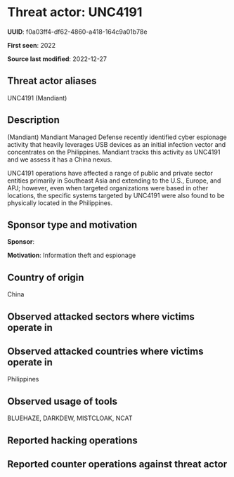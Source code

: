 # Threat actor: UNC4191

**UUID**: f0a03ff4-df62-4860-a418-164c9a01b78e

**First seen**: 2022

**Source last modified**: 2022-12-27

## Threat actor aliases

UNC4191 (Mandiant)

## Description

(Mandiant) Mandiant Managed Defense recently identified cyber espionage activity that heavily leverages USB devices as an initial infection vector and concentrates on the Philippines. Mandiant tracks this activity as UNC4191 and we assess it has a China nexus.

UNC4191 operations have affected a range of public and private sector entities primarily in Southeast Asia and extending to the U.S., Europe, and APJ; however, even when targeted organizations were based in other locations, the specific systems targeted by UNC4191 were also found to be physically located in the Philippines.

## Sponsor type and motivation

**Sponsor**: 

**Motivation**: Information theft and espionage


## Country of origin

China

## Observed attacked sectors where victims operate in



## Observed attacked countries where victims operate in

Philippines

## Observed usage of tools

BLUEHAZE, DARKDEW, MISTCLOAK, NCAT

## Reported hacking operations



## Reported counter operations against threat actor





